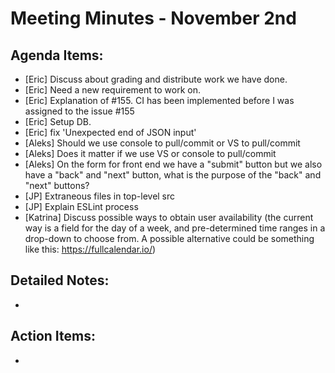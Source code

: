 # Meeting Minutes - November 2nd

## Agenda Items:
- [Eric] Discuss about grading and distribute work we have done.
- [Eric] Need a new requirement to work on.
- [Eric] Explanation of #155. CI has been implemented before I was assigned to the issue #155
- [Eric] Setup DB.
- [Eric] fix 'Unexpected end of JSON input'
- [Aleks] Should we use console to pull/commit or VS to pull/commit
- [Aleks] Does it matter if we use VS or console to pull/commit
- [Aleks] On the form for front end we have a "submit" button but we also have a "back" and "next" button, what is the purpose of the "back" and "next" buttons?
- [JP] Extraneous files in top-level src
- [JP] Explain ESLint process
- [Katrina] Discuss possible ways to obtain user availability (the current way is a field for the day of a week, and pre-determined time ranges in a drop-down to choose from. A possible alternative could be something like this: https://fullcalendar.io/)

## Detailed Notes:
- 

## Action Items:
- 
